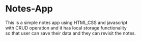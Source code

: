 # Notes-App


This is a simple notes app using HTML,CSS and javascript <br>
with CRUD operation and it has local storage functionality <br>
so that user can save their data and they can revisit the notes.